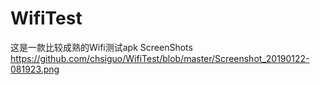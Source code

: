 # WifiTest
这是一款比较成熟的Wifi测试apk
ScreenShots
https://github.com/chsiguo/WifiTest/blob/master/Screenshot_20190122-081923.png


